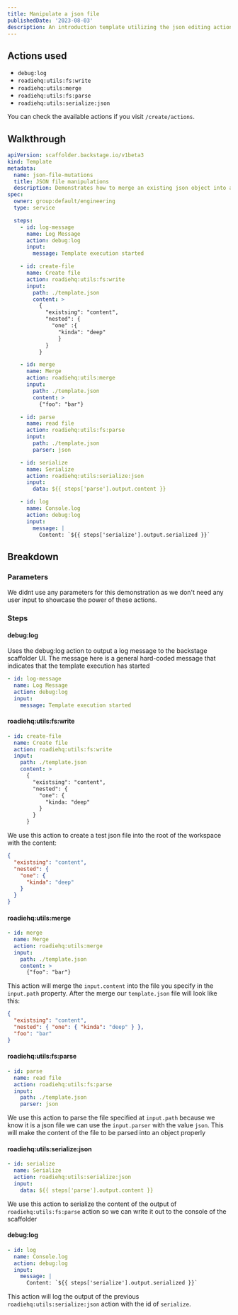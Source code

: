 ```yaml
---
title: Manipulate a json file
publishedDate: '2023-08-03'
description: An introduction template utilizing the json editing actions
---
```


## Actions used

- `debug:log`
- `roadiehq:utils:fs:write`
- `roadiehq:utils:merge`
- `roadiehq:utils:fs:parse`
- `roadiehq:utils:serialize:json`

You can check the available actions if you visit `/create/actions`.

## Walkthrough

```yaml
apiVersion: scaffolder.backstage.io/v1beta3
kind: Template
metadata:
  name: json-file-mutations
  title: JSON file manipulations
  description: Demonstrates how to merge an existing json object into a json file in the workspace
spec:
  owner: group:default/engineering
  type: service

  steps:
    - id: log-message
      name: Log Message
      action: debug:log
      input:
        message: Template execution started

    - id: create-file
      name: Create file
      action: roadiehq:utils:fs:write
      input:
        path: ./template.json
        content: >
          {
            "existsing": "content",
            "nested": {
              "one" :{
                "kinda": "deep"
                }
            }
          }

    - id: merge
      name: Merge
      action: roadiehq:utils:merge
      input:
        path: ./template.json
        content: >
          {"foo": "bar"}

    - id: parse
      name: read file
      action: roadiehq:utils:fs:parse
      input:
        path: ./template.json
        parser: json

    - id: serialize
      name: Serialize
      action: roadiehq:utils:serialize:json
      input:
        data: ${{ steps['parse'].output.content }}

    - id: log
      name: Console.log
      action: debug:log
      input:
        message: |
          Content: `${{ steps['serialize'].output.serialized }}`
```

## Breakdown

### Parameters

We didnt use any parameters for this demonstration as we don't need any user input to showcase the power of these actions.

### Steps

#### debug:log

Uses the debug:log action to output a log message to the backstage scaffolder UI. The message here is a general hard-coded message that indicates that the template execution has started

```yaml
- id: log-message
  name: Log Message
  action: debug:log
  input:
    message: Template execution started
```

#### roadiehq:utils:fs:write

```yaml
- id: create-file
  name: Create file
  action: roadiehq:utils:fs:write
  input:
    path: ./template.json
    content: >
      {
        "existsing": "content",
        "nested": {
          "one": {
            "kinda: "deep"
          }
        }
      }
```

We use this action to create a test json file into the root of the workspace with the content:

```json
{
  "existsing": "content",
  "nested": {
    "one": {
      "kinda": "deep"
    }
  }
}
```

#### roadiehq:utils:merge

```yaml
- id: merge
  name: Merge
  action: roadiehq:utils:merge
  input:
    path: ./template.json
    content: >
      {"foo": "bar"}
```

This action will merge the `input.content` into the file you specify in the `input.path` property. After the merge our `template.json` file will look like this:

```json
{
  "existsing": "content",
  "nested": { "one": { "kinda": "deep" } },
  "foo": "bar"
}
```

#### roadiehq:utils:fs:parse

```yaml
- id: parse
  name: read file
  action: roadiehq:utils:fs:parse
  input:
    path: ./template.json
    parser: json
```

We use this action to parse the file specified at `input.path` because we know it is a json file we can use the `input.parser` with the value `json`. This will make the content of the file to be parsed into an object properly

#### roadiehq:utils:serialize:json

```yaml
- id: serialize
  name: Serialize
  action: roadiehq:utils:serialize:json
  input:
    data: ${{ steps['parse'].output.content }}
```

We use this action to serialize the content of the output of `roadiehq:utils:fs:parse` action so we can write it out to the console of the scaffolder

#### debug:log

```yaml
- id: log
  name: Console.log
  action: debug:log
  input:
    message: |
      Content: `${{ steps['serialize'].output.serialized }}`
```

This action will log the output of the previous `roadiehq:utils:serialize:json` action with the id of `serialize`.
